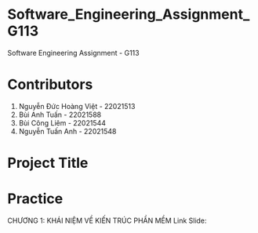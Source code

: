 # Software_Engineering_Assignment_G113
Software Engineering Assignment - G113
# Contributors
1. Nguyễn Đức Hoàng Việt - 22021513
2. Bùi Anh Tuấn - 22021588
3. Bùi Công Liêm - 22021544
4. Nguyễn Tuấn Anh - 22021548
# Project Title

# Practice
  CHƯƠNG 1: KHÁI NIỆM VỀ KIẾN TRÚC PHẦN MỀM   Link Slide:
